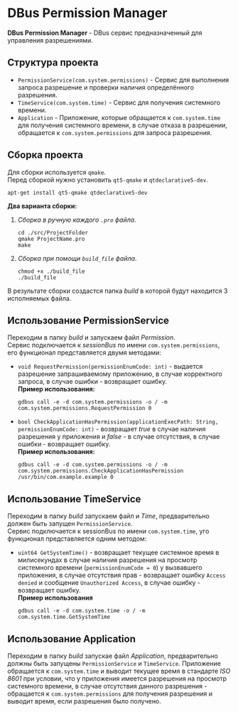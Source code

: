 # DBus Permission Manager
**DBus Permission Manager** - DBus сервис предназначенный для управления разрешениями.

## Структура проекта
- `PermissionService(com.system.permissions)` - Сервис для выполнения запроса разрешение и проверки наличия определённого разрешения.
- `TimeService(com.system.time)` - Сервис для получения системного времени.
- `Application` - Приложение, которые обращается к `com.system.time` для получения системного времени, в случае отказа в разрешении, обращается к `com.system.permissions` для запроса разрешения.

## Сборка проекта
Для сборки используется `qmake`.\
Перед сборкой нужно установить `qt5-qmake` и `qtdeclarative5-dev`.
```
apt-get install qt5-qmake qtdeclarative5-dev
```
**Два варианта сборки:**
1. *Сборка в ручную каждого `.pro` файла*.
    ```
    cd ./src/ProjectFolder
    qmake ProjectName.pro
    make
    ```
2. *Сборка при помощи `build_file` файла*.
   ```
   chmod +x ./build_file
   ./build_file
   ```
В результате сборки создастся папка *build* в которой будут находится 3 исполняемых файла.
## Использование PermissionService
Переходим в папку *build* и запускаем файл *Permission*.\
Сервис подключается к *sessionBus* по имени `com.system.permissions`, его функционал представляется двумя методами:
- `void RequestPermission(permissionEnumCode: int)` - выдается разрешение запрашиваемому приложению, в случае корректного запроса, в случае ошибки - возвращает ошибку.\
  **Пример использования:**
  ```
  gdbus call -e -d com.system.permissions -o / -m com.system.permissions.RequestPermission 0
  ```
- `bool CheckApplicationHasPermission(applicationExecPath: String, permissionEnumCode: int)` - возвращает *true* в случае наличия разрешения у приложения и *false* - в случае отсутствия, в случае ошибки - возвращает ошибку.\
  **Пример использования:**
  ```
  gdbus call -e -d com.system.permissions -o / -m com.system.permissions.CheckApplicationHasPermission /usr/bin/com.example.example 0
  ```
## Использование TimeService
Переходим в папку *build* запускаем файл и *Time*, предварительно должен быть запущен `PermissionService`.\
Сервис подключается к sessionBus по имени `com.system.time`, уго функционал представляется одним методом:
- `uint64 GetSystemTime()` - возвращает текущее системное время в милисекундах в случае наличия разрешения на просмотр системного времени (`permissionEnumCode = 0`) у вызвавшего приложения, в случае отсутствия прав - возвращает ошибку `Access denied` и сообщение `Unauthorized Access`, в случае ошибку - возвращает ошибку.\
  **Пример использования**
  ```
  gdbus call -e -d com.system.time -o / -m com.system.time.GetSystemTime
  ```
## Использование Application
Переходим в папку *build* запускае файл *Application*, предварительно должны быть запущены `PermissionService` и `TimeService`.
Приложение обращается к `com.system.time` и выводит текущее время в стандарте *ISO 8601* при условии, что у приложения имеется разрешения на просмотр системного времени, в случае отсутствия данного разрешения - обращается к `com.system.permissions` для получения разрешения и выводит время, если разрешения было получено.